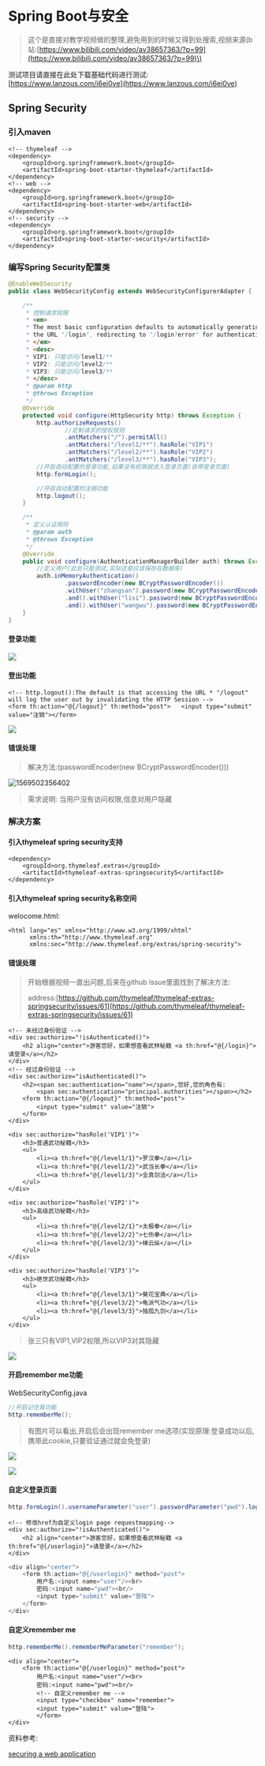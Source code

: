 # Spring Boot与安全

> 这个是直接对教学视频做的整理,避免用到的时候又得到处搜索,视频来源\(b站:[https://www.bilibili.com/video/av38657363/?p=99](https://www.bilibili.com/video/av38657363/?p=99)\)

测试项目请直接在此处下载基础代码进行测试:[https://www.lanzous.com/i6ei0ve](https://www.lanzous.com/i6ei0ve)

## Spring Security

### 引入maven

```markup
<!-- thymeleaf -->
<dependency>
    <groupId>org.springframework.boot</groupId>
    <artifactId>spring-boot-starter-thymeleaf</artifactId>
</dependency>
<!-- web -->
<dependency>
    <groupId>org.springframework.boot</groupId>
    <artifactId>spring-boot-starter-web</artifactId>
</dependency>
<!-- security -->
<dependency>
    <groupId>org.springframework.boot</groupId>
    <artifactId>spring-boot-starter-security</artifactId>
</dependency>
```

### 编写Spring Security配置类

```java
@EnableWebSecurity
public class WebSecurityConfig extends WebSecurityConfigurerAdapter {

    /**
     * 控制请求权限
     * <em>
     * The most basic configuration defaults to automatically generating a login page at
     * the URL "/login", redirecting to "/login?error" for authentication failure.
     * </em>
     * <desc>
     * VIP1: 只能访问/level1/**
     * VIP2: 只能访问/level2/**
     * VIP3: 只能访问/level3/**
     * </desc>
     * @param http
     * @throws Exception
     */
    @Override
    protected void configure(HttpSecurity http) throws Exception {
        http.authorizeRequests()
                //定制请求的授权规则
                .antMatchers("/").permitAll()
                .antMatchers("/level1/**").hasRole("VIP1")
                .antMatchers("/level2/**").hasRole("VIP2")
                .antMatchers("/level3/**").hasRole("VIP3");
        //开启自动配置的登录功能,如果没有权限就进入登录页面(自带登录页面)
        http.formLogin();

        //开启自动配置的注销功能
        http.logout();
    }

    /**
     * 定义认证规则
     * @param auth
     * @throws Exception
     */
    @Override
    public void configure(AuthenticationManagerBuilder auth) throws Exception {
        //定义用户(此处只是测试,实际还是应该保存在数据库)
        auth.inMemoryAuthentication()
                .passwordEncoder(new BCryptPasswordEncoder())
                .withUser("zhangsan").password(new BCryptPasswordEncoder().encode("123")).roles("VIP1,VIP2")
                .and().withUser("lisi").password(new BCryptPasswordEncoder().encode("123")).roles("VIP2")
                .and().withUser("wangwu").password(new BCryptPasswordEncoder().encode("123")).roles("VIP3");
    }
}
```

#### 登录功能

![](../.gitbook/assets/qq-jie-tu-20190927223056.png)

#### 登出功能

```markup
<!-- http.logout():The default is that accessing the URL * "/logout" will log the user out by invalidating the HTTP Session -->
<form th:action="@{/logout}" th:method="post">   <input type="submit" value="注销"></form>
```

![](../.gitbook/assets/20193434.png)

#### 错误处理

> 解决方法:\(passwordEncoder\(new BCryptPasswordEncoder\(\)\)\)

![1569502356402](../.gitbook/assets/1569502356402.png)

> 需求说明: 当用户没有访问权限,信息对用户隐藏

### 解决方案

#### 引入thymeleaf spring security支持

```markup
<dependency>
    <groupId>org.thymeleaf.extras</groupId>
    <artifactId>thymeleaf-extras-springsecurity5</artifactId>
</dependency>
```

#### 引入thymeleaf spring security名称空间

welocome.html:

```markup
<html lang="es" xmlns="http://www.w3.org/1999/xhtml"
      xmlns:th="http://www.thymeleaf.org"
      xmlns:sec="http://www.thymeleaf.org/extras/spring-security">
```

#### 错误处理

> 开始根据视频一直出问题,后来在github issue里面找到了解决方法:
>
> address:[https://github.com/thymeleaf/thymeleaf-extras-springsecurity/issues/61](https://github.com/thymeleaf/thymeleaf-extras-springsecurity/issues/61)

```markup
<!-- 未经过身份验证 -->
<div sec:authorize="!isAuthenticated()">
    <h2 align="center">游客您好，如果想查看武林秘籍 <a th:href="@{/login}">请登录</a></h2>
</div>
<!-- 经过身份验证 -->
<div sec:authorize="isAuthenticated()">
    <h2><span sec:authentication="name"></span>,您好,您的角色有:
        <span sec:authentication="principal.authorities"></span></h2>
    <form th:action="@{/logout}" th:method="post">
        <input type="submit" value="注销">
    </form>
</div>

<div sec:authorize="hasRole('VIP1')">
    <h3>普通武功秘籍</h3>
    <ul>
        <li><a th:href="@{/level1/1}">罗汉拳</a></li>
        <li><a th:href="@{/level1/2}">武当长拳</a></li>
        <li><a th:href="@{/level1/3}">全真剑法</a></li>
    </ul>
</div>

<div sec:authorize="hasRole('VIP2')">
    <h3>高级武功秘籍</h3>
    <ul>
        <li><a th:href="@{/level2/1}">太极拳</a></li>
        <li><a th:href="@{/level2/2}">七伤拳</a></li>
        <li><a th:href="@{/level2/3}">梯云纵</a></li>
    </ul>
</div>

<div sec:authorize="hasRole('VIP3')">
    <h3>绝世武功秘籍</h3>
    <ul>
        <li><a th:href="@{/level3/1}">葵花宝典</a></li>
        <li><a th:href="@{/level3/2}">龟派气功</a></li>
        <li><a th:href="@{/level3/3}">独孤九剑</a></li>
    </ul>
</div>
```

> 张三只有VIP1,VIP2权限,所以VIP3对其隐藏

![](../.gitbook/assets/9348459.png)

#### 开启remember me功能

WebSecurityConfig.java

```java
//开启记住我功能
http.rememberMe();
```

> 有图片可以看出,开启后会出现remember me选项\(实现原理:登录成功以后,携带此cookie,只要验证通过就会免登录\)

![](../.gitbook/assets/83495685837434.png)

![](../.gitbook/assets/90348544.png)

#### 自定义登录页面

```java
http.formLogin().usernameParameter("user").passwordParameter("pwd").loginPage("/userlogin");
```

```markup
<!-- 修改href为自定义login page requestmapping-->
<div sec:authorize="!isAuthenticated()">
    <h2 align="center">游客您好，如果想查看武林秘籍 <a th:href="@{/userlogin}">请登录</a></h2>
</div>
```

```java
<div align="center">
    <form th:action="@{/userlogin}" method="post">
        用户名:<input name="user"/><br>
        密码:<input name="pwd"><br/>
        <input type="submit" value="登陆">
    </form>
</div>
```

#### 自定义remember me

```java
http.rememberMe().rememberMeParameter("remember");
```

```markup
<div align="center">
    <form th:action="@{/userlogin}" method="post">
        用户名:<input name="user"/><br>
        密码:<input name="pwd"><br/>
        <!-- 自定义remember me -->
        <input type="checkbox" name="remember">
        <input type="submit" value="登陆">
        </form>
</div>
```

资料参考:

[securing a web application](https://spring.io/guides/gs/securing-web/)

